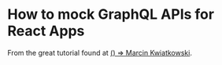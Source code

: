# How to mock GraphQL APIs for React Apps

From the great tutorial found at [() => Marcin Kwiatkowski](https://marcin-kwiatkowski.com/blog/graphql/how-to-mock-graphql-queries-and-mutations).
